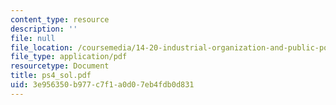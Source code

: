 ```yaml
---
content_type: resource
description: ''
file: null
file_location: /coursemedia/14-20-industrial-organization-and-public-policy-spring-2003/3e956350b977c7f1a0d07eb4fdb0d831_ps4_sol.pdf
file_type: application/pdf
resourcetype: Document
title: ps4_sol.pdf
uid: 3e956350-b977-c7f1-a0d0-7eb4fdb0d831
---
```

